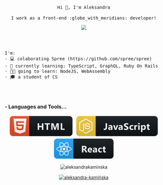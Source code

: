 <p align="center">
  <samp>
    Hi 👋, I'm Aleksandra
    <br><br>
    I work as a front-end :globe_with_meridians: developer!
  </samp>
</p>

<p align="center">
  <img src="https://media.giphy.com/media/QBGfW8HqzXzYDojCqo/giphy.gif" width="30%" />
</p>

<br><br>

<samp>
I'm:
<br>
- 💻 colaborating Spree (https://github.com/spree/spree)
<br>
- 🧠 currently learning: TypeScript, GraphQL, Ruby On Rails
<br>
- 💪🏼 going to learn: NodeJS, WebAssembly
<br>
- 🎓 a student of CS
</samp>

<br><br> 

### - Languages and Tools...

<p align="center">
  <img src="https://raw.githubusercontent.com/8bithemant/8bithemant/master/svg/dev/languages/html.svg" alt="HTML" style="vertical-align:top; margin:4px">
  <img src="https://raw.githubusercontent.com/8bithemant/8bithemant/master/svg/dev/languages/js.svg" alt="JavaScript" style="vertical-align:top; margin:4px">
  <img src="https://raw.githubusercontent.com/8bithemant/8bithemant/master/svg/dev/frameworks/react.svg" alt="REACT" style="vertical-align:top; margin:4px">
</p>

<p align="center"> 
  <img src="https://github-readme-stats.vercel.app/api?username=aleksandrakaminska&show_icons=true&title_color=fff&icon_color=79ff97&text_color=9f9f9f&bg_color=151515" alt="aleksandrakaminska" /> 
</p>

<p align="center">
<a href="https://linkedin.com/in/aleksandra-kamińska" target="blank"><img align="center" src="https://cdn.jsdelivr.net/npm/simple-icons@3.0.1/icons/linkedin.svg" alt="aleksandra-kamińska" height="40" width="40" /></a>
</p>
